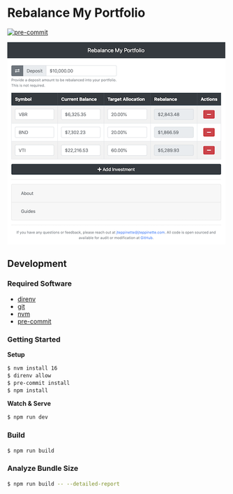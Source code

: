 # Rebalance My Portfolio

[![pre-commit](https://github.com/jteppinette/rebalance-my-portfolio/actions/workflows/pre-commit.yml/badge.svg)](https://github.com/jteppinette/rebalance-my-portfolio/actions/workflows/pre-commit.yml)

![Rebalance My Portfolio - Overview Screenshot](./screenshots/overview.png)

## Development

### Required Software

- [direnv](https://direnv.net)
- [git](https://git-scm.com/)
- [nvm](https://formulae.brew.sh/formula/nvm#default)
- [pre-commit](https://pre-commit.com/#install)

### Getting Started

**Setup**

```sh
$ nvm install 16
$ direnv allow
$ pre-commit install
$ npm install
```

**Watch & Serve**

```sh
$ npm run dev
```

### Build

```sh
$ npm run build
```

### Analyze Bundle Size

```sh
$ npm run build -- --detailed-report
```
